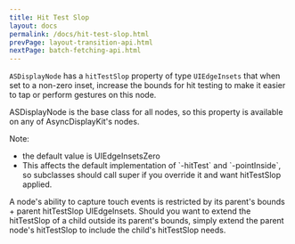 ```yaml
---
title: Hit Test Slop
layout: docs
permalink: /docs/hit-test-slop.html
prevPage: layout-transition-api.html
nextPage: batch-fetching-api.html
---
```


`ASDisplayNode` has a `hitTestSlop` property of type `UIEdgeInsets` that when set to a non-zero inset, increase the bounds for hit testing to make it easier to tap or perform gestures on this node. 

ASDisplayNode is the base class for all nodes, so this property is available on any of AsyncDisplayKit's nodes. 

Note:
<ul>
  <li>the default value is UIEdgeInsetsZero</li>
  <li>This affects the default implementation of `-hitTest` and `-pointInside`, so subclasses should call super if you override it and want hitTestSlop applied.</li>
</ul>

A node's ability to capture touch events is restricted by its parent's bounds + parent hitTestSlop UIEdgeInsets. Should you want to extend the hitTestSlop of a child outside its parent's bounds, simply extend the parent node's hitTestSlop to include the child's hitTestSlop needs.

